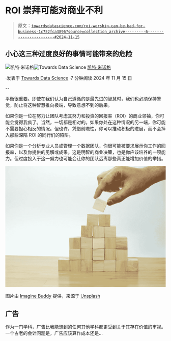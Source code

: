 # ROI 崇拜可能对商业不利

> 原文：[`towardsdatascience.com/roi-worship-can-be-bad-for-business-1c752fca3896?source=collection_archive---------6-----------------------#2024-11-15`](https://towardsdatascience.com/roi-worship-can-be-bad-for-business-1c752fca3896?source=collection_archive---------6-----------------------#2024-11-15)

## 小心这三种过度良好的事情可能带来的危险

[](https://medium.com/@kminoguem?source=post_page---byline--1c752fca3896--------------------------------)![凯特·米诺格](https://medium.com/@kminoguem?source=post_page---byline--1c752fca3896--------------------------------)[](https://towardsdatascience.com/?source=post_page---byline--1c752fca3896--------------------------------)![Towards Data Science](https://towardsdatascience.com/?source=post_page---byline--1c752fca3896--------------------------------) [凯特·米诺格](https://medium.com/@kminoguem?source=post_page---byline--1c752fca3896--------------------------------)

·发表于 [Towards Data Science](https://towardsdatascience.com/?source=post_page---byline--1c752fca3896--------------------------------) ·7 分钟阅读·2024 年 11 月 15 日

--

平衡很重要。即使在我们认为自己遵循的是最先进的智慧时，我们也必须保持警觉，防止将这种智慧推向极端，导致意想不到的后果。

如果你是一位在努力让团队考虑其努力和投资的回报率（ROI）的商业领袖，你可能会觉得我疯了。当然，一切都是相对的。如果你处在这种情况的另一端，你可能不需要担心相反的情况。但也许，凭借前瞻性，你可以推动积极的进展，而不会掉入那些深陷 ROI 的同行们的陷阱。

如果你是一个分析专业人员或管理一个数据团队，你很可能被要求展示你工作的回报率，以及你提供的见解或成果。这是明智的商业决策，也是你应该培养的一项能力。但过度投入于这一努力也可能会让你的团队远离那些真正能增加价值的举措。

![](img/a13f55da72796955f37a88e1cac4c50e.png)

图片由 [Imagine Buddy](https://unsplash.com/@imaginebuddy?utm_content=creditCopyText&utm_medium=referral&utm_source=unsplash) 提供，来源于 [Unsplash](https://unsplash.com/photos/a-hand-is-placing-a-piece-of-wood-into-a-pyramid-FDaCU3etvAc?utm_content=creditCopyText&utm_medium=referral&utm_source=unsplash)

## **广告**

作为一门学科，广告比我能想到的任何其他学科都更受到关于其存在价值的审视。一个古老的会计问题是，广告应该算作成本还是…
